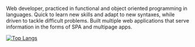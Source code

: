 Web developer, practiced in functional and object oriented programming in languages. Quick to learn new skills and adapt to new syntaxes, while driven to tackle difficult problems. Built multiple web applications that serve information in the forms of SPA and multipage apps. 

[![Top Langs](https://github-readme-stats.vercel.app/api/top-langs/?username=Yma-Van2020&langs_count=10&theme=radical)](https://github.com/Yma-Van2020/github-readme-stats)
